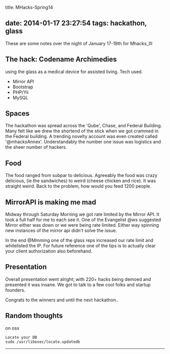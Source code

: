 title: MHacks-Spring14

date: 2014-01-17 23:27:54
tags: hackathon, glass
---

These are some notes over the night of January 17-19th for Mhacks_III

The hack: Codename Archimedies 
------
using the glass as a medical device for assisted living. Tech used. 
+ Mirror API 
+ Bootstrap 
+ PHP/Yii
+ MySQL


Spaces
----
The hackathon was spread across the 'Qube', Chase, and Federal Building. Many felt like we drew the shortend of the stick when we got crammed in the Federal building. A trending novelty account was even created called '@mhacksAnnex'. Understandably the number one issue was logistics and the sheer number of hackers.

Food
----
The food ranged from subpar to delicious. Agreeably the food was crazy delicious, (ie the sandwiches) to weird (cheese chicken and rice). It was straight weird. Back to the problem, how would you feed 1200 people.


MirrorAPI is making me mad
---------
Midway through Saturday Morning we got rate limited by the Mirror API. It took a full half for me to each see it. One of the Evangelist @ws suggested Mirror either was down or we were being rate limited. Either way spinning new instances of the mirror api didn't solve the issue. 

In the end @Mmming one of the glass reps increased our rate limit and whitelisted the IP. For future reference one of the tips is to actually clear your client authorization also beforehand. 

Presentation
-----
Overall presentation went alright; with 220+ hacks being demoed and presented it was insane. We got to talk to a few cool folks and startup founders.

Congrats to the winners and until the next hackathon.. 


Random thoughts
-----
on osx 
``` shell
Locate your DB
sudo /usr/libexec/locate.updatedb
```

-----

